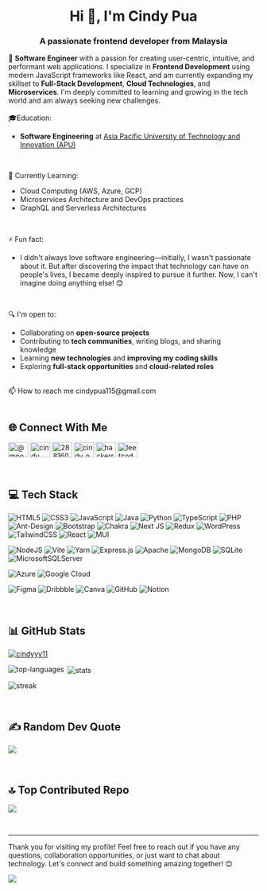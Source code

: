 <!--
**cindyyy11/cindyyy11** is a ✨ _special_ ✨ repository because its `README.md` (this file) appears on your GitHub profile.

Here are some ideas to get you started:

- 🔭 I’m currently working on ...
- 🌱 I’m currently learning ...
- 👯 I’m looking to collaborate on ...
- 🤔 I’m looking for help with ...
- 💬 Ask me about ...
- 📫 How to reach me: ...
- 😄 Pronouns: ...
- ⚡ Fun fact: ...
-->

<h1 align="center">Hi 👋, I'm Cindy Pua</h1>
<h3 align="center">A passionate frontend developer from Malaysia</h3>

🚀 **Software Engineer** with a passion for creating user-centric, intuitive, and performant web applications. I specialize in **Frontend Development** using modern JavaScript frameworks like React, and am currently expanding my skillset to **Full-Stack Development**, **Cloud Technologies**, and **Microservices**. I'm deeply committed to learning and growing in the tech world and am always seeking new challenges. <br/>
<br/>
🎓Education: <br/>
- **Software Engineering** at [Asia Pacific University of Technology and Innovation (APU)](https://www.apu.edu.my/)<br/>

<br/>

🌱 Currently Learning: <br/>
- Cloud Computing (AWS, Azure, GCP)
- Microservices Architecture and DevOps practices
- GraphQL and Serverless Architectures  <br/>

<br/>

⚡ Fun fact: <br/>
- I didn't always love software engineering—initially, I wasn't passionate about it. But after discovering the impact that technology can have on people's lives, I became deeply inspired to pursue it further. Now, I can't imagine doing anything else! 😊 <br/>

<br/>

🔍 I'm open to:
- Collaborating on **open-source projects** 
- Contributing to **tech communities**, writing blogs, and sharing knowledge  
- Learning **new technologies** and **improving my coding skills** 
- Exploring **full-stack opportunities** and **cloud-related roles**<br/>
<br/>
📫 How to reach me cindypua115@gmail.com <br/>

<br/>

## 🌐 Connect With Me
<p align="left">
<a href="https://dev.to/@moon1354" target="blank"><img align="center" src="https://raw.githubusercontent.com/rahuldkjain/github-profile-readme-generator/master/src/images/icons/Social/devto.svg" alt="@moon1354" height="30" width="40" /></a>
<a href="https://linkedin.com/in/cindypua" target="blank"><img align="center" src="https://raw.githubusercontent.com/rahuldkjain/github-profile-readme-generator/master/src/images/icons/Social/linked-in-alt.svg" alt="cindy pua" height="30" width="40" /></a>
<a href="https://stackoverflow.com/users/28816077" target="blank"><img align="center" src="https://raw.githubusercontent.com/rahuldkjain/github-profile-readme-generator/master/src/images/icons/Social/stack-overflow.svg" alt="28816077" height="30" width="40" /></a>
<a href="https://instagram.com/cindy_ontheroad11" target="blank"><img align="center" src="https://raw.githubusercontent.com/rahuldkjain/github-profile-readme-generator/master/src/images/icons/Social/instagram.svg" alt="cindy_ontheroad11" height="30" width="40" /></a>
<a href="https://www.hackerrank.com/hackerrank" target="blank"><img align="center" src="https://raw.githubusercontent.com/rahuldkjain/github-profile-readme-generator/master/src/images/icons/Social/hackerrank.svg" alt="hackerrank" height="30" width="40" /></a>
<a href="https://www.leetcode.com/leetcode" target="blank"><img align="center" src="https://raw.githubusercontent.com/rahuldkjain/github-profile-readme-generator/master/src/images/icons/Social/leet-code.svg" alt="leetcode" height="30" width="40" /></a>
</p>

<br/>

## 💻 Tech Stack
<!--Frontend Development-->
![HTML5](https://img.shields.io/badge/html5-%23E34F26.svg?style=for-the-badge&logo=html5&logoColor=white)
![CSS3](https://img.shields.io/badge/css3-%231572B6.svg?style=for-the-badge&logo=css3&logoColor=white)
![JavaScript](https://img.shields.io/badge/javascript-%23323330.svg?style=for-the-badge&logo=javascript&logoColor=%23F7DF1E) 
![Java](https://img.shields.io/badge/java-%23ED8B00.svg?style=for-the-badge&logo=openjdk&logoColor=white) 
![Python](https://img.shields.io/badge/python-3670A0?style=for-the-badge&logo=python&logoColor=ffdd54) 
![TypeScript](https://img.shields.io/badge/typescript-%23007ACC.svg?style=for-the-badge&logo=typescript&logoColor=white)
![PHP](https://img.shields.io/badge/php-%23777BB4.svg?style=for-the-badge&logo=php&logoColor=white) 
![Ant-Design](https://img.shields.io/badge/-AntDesign-%230170FE?style=for-the-badge&logo=ant-design&logoColor=white) 
![Bootstrap](https://img.shields.io/badge/bootstrap-%238511FA.svg?style=for-the-badge&logo=bootstrap&logoColor=white) 
![Chakra](https://img.shields.io/badge/chakra-%234ED1C5.svg?style=for-the-badge&logo=chakraui&logoColor=white) 
![Next JS](https://img.shields.io/badge/Next-black?style=for-the-badge&logo=next.js&logoColor=white) 
![Redux](https://img.shields.io/badge/redux-%23593d88.svg?style=for-the-badge&logo=redux&logoColor=white) 
![WordPress](https://img.shields.io/badge/WordPress-%23117AC9.svg?style=for-the-badge&logo=WordPress&logoColor=white)
![TailwindCSS](https://img.shields.io/badge/tailwindcss-%2338B2AC.svg?style=for-the-badge&logo=tailwind-css&logoColor=white)
![React](https://img.shields.io/badge/react-%2320232a.svg?style=for-the-badge&logo=react&logoColor=%2361DAFB) 
![MUI](https://img.shields.io/badge/MUI-%230081CB.svg?style=for-the-badge&logo=mui&logoColor=white)
<!--Backend Development-->
![NodeJS](https://img.shields.io/badge/node.js-6DA55F?style=for-the-badge&logo=node.js&logoColor=white)
![Vite](https://img.shields.io/badge/vite-%23646CFF.svg?style=for-the-badge&logo=vite&logoColor=white) 
![Yarn](https://img.shields.io/badge/yarn-%232C8EBB.svg?style=for-the-badge&logo=yarn&logoColor=white) 
![Express.js](https://img.shields.io/badge/express.js-%23404d59.svg?style=for-the-badge&logo=express&logoColor=%2361DAFB)
![Apache](https://img.shields.io/badge/apache-%23D42029.svg?style=for-the-badge&logo=apache&logoColor=white)
![MongoDB](https://img.shields.io/badge/MongoDB-%234ea94b.svg?style=for-the-badge&logo=mongodb&logoColor=white)
![SQLite](https://img.shields.io/badge/sqlite-%2307405e.svg?style=for-the-badge&logo=sqlite&logoColor=white) 
![MicrosoftSQLServer](https://img.shields.io/badge/Microsoft%20SQL%20Server-CC2927?style=for-the-badge&logo=microsoft%20sql%20server&logoColor=white) 
<!--Cloud and DevOps-->
![Azure](https://img.shields.io/badge/azure-%230072C6.svg?style=for-the-badge&logo=microsoftazure&logoColor=white) 
![Google Cloud](https://img.shields.io/badge/GoogleCloud-%234285F4.svg?style=for-the-badge&logo=google-cloud&logoColor=white) 
<!--Tools & Design-->
![Figma](https://img.shields.io/badge/figma-%23F24E1E.svg?style=for-the-badge&logo=figma&logoColor=white) 
![Dribbble](https://img.shields.io/badge/Dribbble-EA4C89?style=for-the-badge&logo=dribbble&logoColor=white)
![Canva](https://img.shields.io/badge/Canva-%2300C4CC.svg?style=for-the-badge&logo=Canva&logoColor=white) 
![GitHub](https://img.shields.io/badge/github-%23121011.svg?style=for-the-badge&logo=github&logoColor=white)
![Notion](https://img.shields.io/badge/Notion-%23000000.svg?style=for-the-badge&logo=notion&logoColor=white) 

<br/>

## 📊 GitHub Stats
<p align="left"> <a href="https://github-profile-trophy.vercel.app/?username=cindyyy11&theme=transparent&no-frame=false&no-bg=true&margin-w=4"><img src="https://github-profile-trophy.vercel.app/?username=cindyyy11" alt="cindyyy11" /></a> </p>


<p><img align="left" src="https://github-readme-stats.vercel.app/api/top-langs/?username=cindyyy11&theme=transparent&hide_border=false&include_all_commits=true&count_private=true&layout=compact" alt="top-languages" /></p>

<p>&nbsp;<img align="center" src="https://github-readme-stats.vercel.app/api?username=cindyyy11&show_icons=true&theme=default&hide_border=false&include_all_commits=true&count_private=true" alt="stats" /></p>

<p><img align="center" src="https://github-readme-streak-stats.herokuapp.com/?user=cindyyy11&" alt="streak" /></p>

<br/>

## ✍️ Random Dev Quote
![](https://quotes-github-readme.vercel.app/api?type=vetical&theme=light)

<br/>

## 🔝 Top Contributed Repo
![](https://github-contributor-stats.vercel.app/api?username=cindyyy11&limit=5&theme=default_repocard&combine_all_yearly_contributions=true)

<br/>

---
Thank you for visiting my profile! Feel free to reach out if you have any questions, collaboration opportunities, or just want to chat about technology. Let's connect and build something amazing together! 😊<br/>

[![](https://visitcount.itsvg.in/api?id=cindyyy11&icon=10&color=13)](https://visitcount.itsvg.in)


